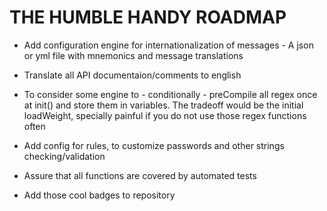 # THE HUMBLE HANDY ROADMAP

* Add configuration engine for internationalization of messages - A json or yml file with mnemonics and message translations

* Translate all API documentaion/comments to english

* To consider some engine to - conditionally - preCompile all regex once at init() and store them in variables. The tradeoff would be the initial loadWeight, specially painful if you do not use those regex functions often

* Add config for rules, to customize passwords and other strings checking/validation

* Assure that all functions are covered by automated tests

* Add those cool badges to repository